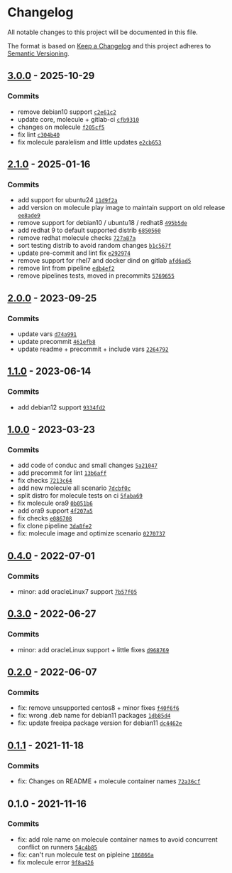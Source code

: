 # Changelog

All notable changes to this project will be documented in this file.

The format is based on [Keep a Changelog](https://keepachangelog.com/en/1.0.0/)
and this project adheres to [Semantic Versioning](https://semver.org/spec/v2.0.0.html).

## [3.0.0](https://github.com/lotusnoir/ansible-apps_freeipa_client/compare/2.1.0...3.0.0) - 2025-10-29

### Commits

- remove debian10 support [`c2e61c2`](https://github.com/lotusnoir/ansible-apps_freeipa_client/commit/c2e61c2832f8d9a9cc03025793752735dd7631ed)
- update core, molecule + gitlab-ci [`cfb9310`](https://github.com/lotusnoir/ansible-apps_freeipa_client/commit/cfb93104989908e3f04bcbd82c7509d0d7ec4d6c)
- changes on molecule [`f205cf5`](https://github.com/lotusnoir/ansible-apps_freeipa_client/commit/f205cf5c4dd29805ecaff8031c65b4d84ade2f96)
- fix lint [`c304b40`](https://github.com/lotusnoir/ansible-apps_freeipa_client/commit/c304b40814bdd1b3305ea20800343909b6a3854e)
- fix molecule paralelism and little updates [`e2cb653`](https://github.com/lotusnoir/ansible-apps_freeipa_client/commit/e2cb6535b2ed24d4325ea8521ca8d790f49532ef)

## [2.1.0](https://github.com/lotusnoir/ansible-apps_freeipa_client/compare/2.0.0...2.1.0) - 2025-01-16

### Commits

- add support for ubuntu24 [`11d9f2a`](https://github.com/lotusnoir/ansible-apps_freeipa_client/commit/11d9f2a8aca33d9ab62409205db5ce7d20db274b)
- add version on molecule play image to maintain support on old release [`ee8ade9`](https://github.com/lotusnoir/ansible-apps_freeipa_client/commit/ee8ade950e6063781e0b04ce4d669dbd4b3d6b75)
- remove support for debian10 / ubuntu18 / redhat8 [`495b5de`](https://github.com/lotusnoir/ansible-apps_freeipa_client/commit/495b5dea5dcccc8775edae7b716ae09920046b92)
- add redhat 9 to default supported distrib [`6850560`](https://github.com/lotusnoir/ansible-apps_freeipa_client/commit/6850560e219fef50e90cd32137a4835182c47483)
- remove redhat molecule checks [`727a87a`](https://github.com/lotusnoir/ansible-apps_freeipa_client/commit/727a87a0f513c0dfb2f89722ec30409581adef6e)
- sort testing distrib to avoid random changes [`b1c567f`](https://github.com/lotusnoir/ansible-apps_freeipa_client/commit/b1c567f2222378b06f7e4c5b9b498502e1df078b)
- update pre-commit and lint fix [`e292974`](https://github.com/lotusnoir/ansible-apps_freeipa_client/commit/e292974e370c05fc500a25ba8883c7b4bbc2a4ed)
- remove support for rhel7 and docker dind on gitlab [`afd6ad5`](https://github.com/lotusnoir/ansible-apps_freeipa_client/commit/afd6ad599e697b0c29e79fb522550d2c14750b65)
- remove lint from pipeline [`edb4ef2`](https://github.com/lotusnoir/ansible-apps_freeipa_client/commit/edb4ef2aa16776229d9414ea876865480fb8bc71)
- remove pipelines tests, moved in precommits [`5769655`](https://github.com/lotusnoir/ansible-apps_freeipa_client/commit/5769655359393cd910836a947e93472d7bd2a95a)

## [2.0.0](https://github.com/lotusnoir/ansible-apps_freeipa_client/compare/1.1.0...2.0.0) - 2023-09-25

### Commits

- update vars [`d74a991`](https://github.com/lotusnoir/ansible-apps_freeipa_client/commit/d74a9911ececc46d87d2c94b76886a56c9bcf1b3)
- update precommit [`461efb8`](https://github.com/lotusnoir/ansible-apps_freeipa_client/commit/461efb8903dc83289aecf93a1b2317c3970b5b5c)
- update readme + precommit + include vars [`2264792`](https://github.com/lotusnoir/ansible-apps_freeipa_client/commit/2264792f1539958be94fa82fd8923f84c4c6bfac)

## [1.1.0](https://github.com/lotusnoir/ansible-apps_freeipa_client/compare/1.0.0...1.1.0) - 2023-06-14

### Commits

- add debian12 support [`9334fd2`](https://github.com/lotusnoir/ansible-apps_freeipa_client/commit/9334fd29d74a849e2ed383c055d34864e559d86e)

## [1.0.0](https://github.com/lotusnoir/ansible-apps_freeipa_client/compare/0.4.0...1.0.0) - 2023-03-23

### Commits

- add code of conduc and small changes [`5a21047`](https://github.com/lotusnoir/ansible-apps_freeipa_client/commit/5a2104719feb9b31900a8f28b591b92cbee518f5)
- add precommit for lint [`13b6aff`](https://github.com/lotusnoir/ansible-apps_freeipa_client/commit/13b6affc26684ac916752a1b242d3b3aa685c395)
- fix checks [`7213c64`](https://github.com/lotusnoir/ansible-apps_freeipa_client/commit/7213c647c8b6c5303156d428316a8ada1065ab9e)
- add new molecule all scenario [`7dcbf0c`](https://github.com/lotusnoir/ansible-apps_freeipa_client/commit/7dcbf0c0846873faaf98e9fa3721dcd5428e90f8)
- split distro for molecule tests on ci [`5faba69`](https://github.com/lotusnoir/ansible-apps_freeipa_client/commit/5faba697ebc584aec3003493a1e757ade4325162)
- fix molecule ora9 [`0b051b6`](https://github.com/lotusnoir/ansible-apps_freeipa_client/commit/0b051b6a9d244d07a4e203249f6de0a7d771b8b0)
- add ora9 support [`4f207a5`](https://github.com/lotusnoir/ansible-apps_freeipa_client/commit/4f207a57b43f1d09796abb39ea41d1c275b637a9)
- fix checks [`e086708`](https://github.com/lotusnoir/ansible-apps_freeipa_client/commit/e086708109696e927268992b07948b33e45c3e98)
- fix clone pipeline [`3da8fe2`](https://github.com/lotusnoir/ansible-apps_freeipa_client/commit/3da8fe2f3c5f38ef71b85579ba9d44a9c5d9c9b9)
- fix: molecule image and optimize scenario [`0270737`](https://github.com/lotusnoir/ansible-apps_freeipa_client/commit/0270737856aff19604f797b1b51b8d68cd821b54)

## [0.4.0](https://github.com/lotusnoir/ansible-apps_freeipa_client/compare/0.3.0...0.4.0) - 2022-07-01

### Commits

- minor: add oracleLinux7 support [`7b57f05`](https://github.com/lotusnoir/ansible-apps_freeipa_client/commit/7b57f0531caadaa9823ca55e8b3a7d3245abb998)

## [0.3.0](https://github.com/lotusnoir/ansible-apps_freeipa_client/compare/0.2.0...0.3.0) - 2022-06-27

### Commits

- minor: add oracleLinux support + little fixes [`d968769`](https://github.com/lotusnoir/ansible-apps_freeipa_client/commit/d968769a3e68799006c79089546c1f4901c51963)

## [0.2.0](https://github.com/lotusnoir/ansible-apps_freeipa_client/compare/0.1.1...0.2.0) - 2022-06-07

### Commits

- fix: remove unsupported centos8 + minor fixes [`f40f6f6`](https://github.com/lotusnoir/ansible-apps_freeipa_client/commit/f40f6f6656bcec3dbe7e4a171ff7a8eab72f3b20)
- fix: wrong .deb name for debian11 packages [`1db85d4`](https://github.com/lotusnoir/ansible-apps_freeipa_client/commit/1db85d42edda2b2cffdba41e0fa33c2f91541740)
- fix: update freeipa package version for debian11 [`dc4462e`](https://github.com/lotusnoir/ansible-apps_freeipa_client/commit/dc4462e0acead66a615ad8af79d8553bec42660f)

## [0.1.1](https://github.com/lotusnoir/ansible-apps_freeipa_client/compare/0.1.0...0.1.1) - 2021-11-18

### Commits

- fix: Changes on README + molecule container names [`72a36cf`](https://github.com/lotusnoir/ansible-apps_freeipa_client/commit/72a36cf63a8e89b8ddc2f7aa2406a5464e9baf25)

## 0.1.0 - 2021-11-16

### Commits

- fix: add role name on molecule container names to avoid concurrent conflict on runners [`54c4b85`](https://github.com/lotusnoir/ansible-apps_freeipa_client/commit/54c4b85e081b05381c3373a579b0650c00e31b5d)
- fix: can't run molecule test on pipleine [`186866a`](https://github.com/lotusnoir/ansible-apps_freeipa_client/commit/186866aea39ef4018f108478273837e0a7dd9e71)
- fix molecule error [`9f8a426`](https://github.com/lotusnoir/ansible-apps_freeipa_client/commit/9f8a4266d11ea58fa98726cde871f7c448f17032)
